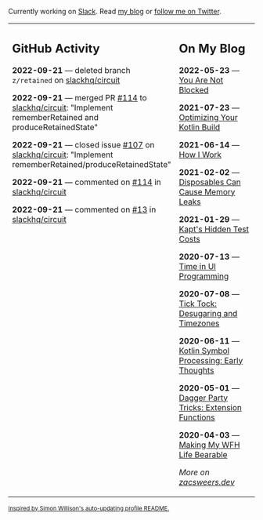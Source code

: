Currently working on [Slack](https://slack.com/). Read [my blog](https://zacsweers.dev/) or [follow me on Twitter](https://twitter.com/ZacSweers).

<table><tr><td valign="top" width="60%">

## GitHub Activity
<!-- githubActivity starts -->
**2022-09-21** — deleted branch `z/retained` on [slackhq/circuit](https://github.com/slackhq/circuit)

**2022-09-21** — merged PR [#114](https://github.com/slackhq/circuit/pull/114) to [slackhq/circuit](https://github.com/slackhq/circuit): "Implement rememberRetained and produceRetainedState"

**2022-09-21** — closed issue [#107](https://github.com/slackhq/circuit/issues/107) on [slackhq/circuit](https://github.com/slackhq/circuit): "Implement rememberRetained/produceRetainedState"

**2022-09-21** — commented on [#114](https://github.com/slackhq/circuit/pull/114#issuecomment-1254150039) in [slackhq/circuit](https://github.com/slackhq/circuit)

**2022-09-21** — commented on [#13](https://github.com/slackhq/circuit/issues/13#issuecomment-1253879430) in [slackhq/circuit](https://github.com/slackhq/circuit)
<!-- githubActivity ends -->
</td><td valign="top" width="40%">

## On My Blog
<!-- blog starts -->
**2022-05-23** — [You Are Not Blocked](https://www.zacsweers.dev/you-are-not-blocked/)

**2021-07-23** — [Optimizing Your Kotlin Build](https://www.zacsweers.dev/optimizing-your-kotlin-build/)

**2021-06-14** — [How I Work](https://www.zacsweers.dev/how-i-work/)

**2021-02-02** — [Disposables Can Cause Memory Leaks](https://www.zacsweers.dev/disposables-can-cause-memory-leaks/)

**2021-01-29** — [Kapt's Hidden Test Costs](https://www.zacsweers.dev/kapts-hidden-test-costs/)

**2020-07-13** — [Time in UI Programming](https://www.zacsweers.dev/time-in-ui/)

**2020-07-08** — [Tick Tock: Desugaring and Timezones](https://www.zacsweers.dev/ticktock-desugaring-timezones/)

**2020-06-11** — [Kotlin Symbol Processing: Early Thoughts](https://www.zacsweers.dev/kotlin-symbol-processor-early-thoughts/)

**2020-05-01** — [Dagger Party Tricks: Extension Functions](https://www.zacsweers.dev/dagger-party-tricks-extension-functions/)

**2020-04-03** — [Making My WFH Life Bearable](https://www.zacsweers.dev/making-wfh-life-bearable/)
<!-- blog ends -->
_More on [zacsweers.dev](https://zacsweers.dev/)_
</td></tr></table>

<sub><a href="https://simonwillison.net/2020/Jul/10/self-updating-profile-readme/">Inspired by Simon Willison's auto-updating profile README.</a></sub>
